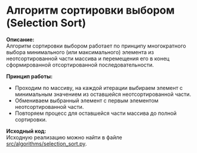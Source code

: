# Алгоритм сортировки выбором (Selection Sort)

**Описание:**  
Алгоритм сортировки выбором работает по принципу многократного выбора минимального (или максимального) элемента из неотсортированной части массива и перемещения его в конец сформированной отсортированной последовательности.

**Принцип работы:**  
- Проходим по массиву, на каждой итерации выбираем элемент с минимальным значением из оставшейся неотсортированной части.  
- Обмениваем выбранный элемент с первым элементом неотсортированной части.  
- Повторяем процесс для оставшейся части массива до полной сортировки.

**Исходный код:**  
Исходную реализацию можно найти в файле [src/algorithms/selection_sort.py](../../src/algorithms/selection_sort.py).